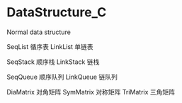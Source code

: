 # DataStructure_C
Normal data structure

SeqList 循序表
LinkList 单链表

SeqStack 顺序栈
LinkStack 链栈

SeqQueue 顺序队列
LinkQueue 链队列

DiaMatrix 对角矩阵
SymMatrix 对称矩阵
TriMatrix 三角矩阵
